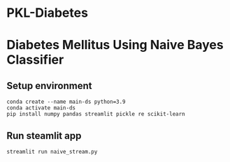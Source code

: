 # PKL-Diabetes

# Diabetes Mellitus Using Naive Bayes Classifier

## Setup environment
```
conda create --name main-ds python=3.9
conda activate main-ds
pip install numpy pandas streamlit pickle re scikit-learn
```

## Run steamlit app
```
streamlit run naive_stream.py
```
